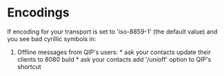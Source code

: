 # Encodings #

If encoding for your transport is set to 'iso-8859-1' (the default value) and you see bad cyrillic symbols in:
  1. Offline messages from QIP's users:
    * ask your contacts update their clients to 8080 buld
    * ask your contacts add '/unioff' option to QIP's shortcut